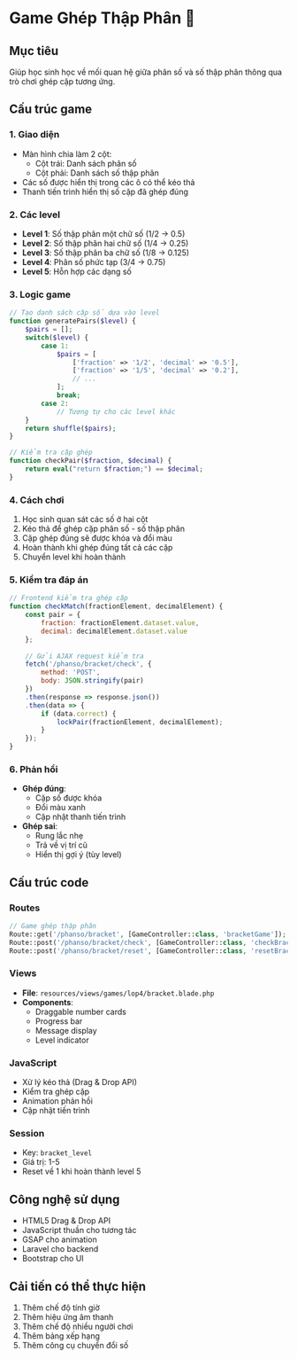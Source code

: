 # Game Ghép Thập Phân 🔢

## Mục tiêu
Giúp học sinh học về mối quan hệ giữa phân số và số thập phân thông qua trò chơi ghép cặp tương ứng.

## Cấu trúc game

### 1. Giao diện
- Màn hình chia làm 2 cột:
  - Cột trái: Danh sách phân số
  - Cột phải: Danh sách số thập phân
- Các số được hiển thị trong các ô có thể kéo thả
- Thanh tiến trình hiển thị số cặp đã ghép đúng

### 2. Các level
- **Level 1**: Số thập phân một chữ số (1/2 → 0.5)
- **Level 2**: Số thập phân hai chữ số (1/4 → 0.25)
- **Level 3**: Số thập phân ba chữ số (1/8 → 0.125)
- **Level 4**: Phân số phức tạp (3/4 → 0.75)
- **Level 5**: Hỗn hợp các dạng số

### 3. Logic game
```php
// Tạo danh sách cặp số dựa vào level
function generatePairs($level) {
    $pairs = [];
    switch($level) {
        case 1:
            $pairs = [
                ['fraction' => '1/2', 'decimal' => '0.5'],
                ['fraction' => '1/5', 'decimal' => '0.2'],
                // ...
            ];
            break;
        case 2:
            // Tương tự cho các level khác
    }
    return shuffle($pairs);
}

// Kiểm tra cặp ghép
function checkPair($fraction, $decimal) {
    return eval("return $fraction;") == $decimal;
}
```

### 4. Cách chơi
1. Học sinh quan sát các số ở hai cột
2. Kéo thả để ghép cặp phân số - số thập phân
3. Cặp ghép đúng sẽ được khóa và đổi màu
4. Hoàn thành khi ghép đúng tất cả các cặp
5. Chuyển level khi hoàn thành

### 5. Kiểm tra đáp án
```javascript
// Frontend kiểm tra ghép cặp
function checkMatch(fractionElement, decimalElement) {
    const pair = {
        fraction: fractionElement.dataset.value,
        decimal: decimalElement.dataset.value
    };
    
    // Gửi AJAX request kiểm tra
    fetch('/phanso/bracket/check', {
        method: 'POST',
        body: JSON.stringify(pair)
    })
    .then(response => response.json())
    .then(data => {
        if (data.correct) {
            lockPair(fractionElement, decimalElement);
        }
    });
}
```

### 6. Phản hồi
- **Ghép đúng**: 
  - Cặp số được khóa
  - Đổi màu xanh
  - Cập nhật thanh tiến trình
- **Ghép sai**: 
  - Rung lắc nhẹ
  - Trả về vị trí cũ
  - Hiển thị gợi ý (tùy level)

## Cấu trúc code

### Routes
```php
// Game ghép thập phân
Route::get('/phanso/bracket', [GameController::class, 'bracketGame']);
Route::post('/phanso/bracket/check', [GameController::class, 'checkBracketMatch']);
Route::post('/phanso/bracket/reset', [GameController::class, 'resetBracketGame']);
```

### Views
- **File**: `resources/views/games/lop4/bracket.blade.php`
- **Components**:
  - Draggable number cards
  - Progress bar
  - Message display
  - Level indicator

### JavaScript
- Xử lý kéo thả (Drag & Drop API)
- Kiểm tra ghép cặp
- Animation phản hồi
- Cập nhật tiến trình

### Session
- Key: `bracket_level`
- Giá trị: 1-5
- Reset về 1 khi hoàn thành level 5

## Công nghệ sử dụng
- HTML5 Drag & Drop API
- JavaScript thuần cho tương tác
- GSAP cho animation
- Laravel cho backend
- Bootstrap cho UI

## Cải tiến có thể thực hiện
1. Thêm chế độ tính giờ
2. Thêm hiệu ứng âm thanh
3. Thêm chế độ nhiều người chơi
4. Thêm bảng xếp hạng
5. Thêm công cụ chuyển đổi số 